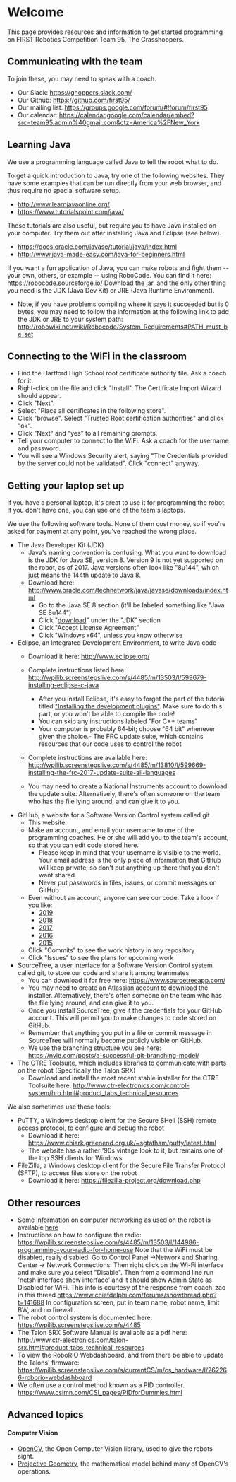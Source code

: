 # Welcome
This page provides resources and information to get started programming on FIRST Robotics Competition Team 95, The Grasshoppers.

## Communicating with the team

To join these, you may need to speak with a coach.

- Our Slack: https://ghoppers.slack.com/
- Our Github: https://github.com/first95/
- Our mailing list: https://groups.google.com/forum/#!forum/first95
- Our calendar: https://calendar.google.com/calendar/embed?src=team95.admin%40gmail.com&ctz=America%2FNew_York

## Learning Java

We use a programming language called Java to tell the robot what to do.  

To get a quick introduction to Java, try one of the following websites.  They have some examples that can be run directly from your web browser, and thus require no special software setup.
- http://www.learnjavaonline.org/ 
- https://www.tutorialspoint.com/java/ 

These tutorials are also useful, but require you to have Java installed on your computer.  Try them out after installing Java and Eclipse (see below).
- https://docs.oracle.com/javase/tutorial/java/index.html
- http://www.java-made-easy.com/java-for-beginners.html

If you want a fun application of Java, you can make robots and fight them -- your own, others, or example -- using RoboCode. You can find it here: https://robocode.sourceforge.io/  Download the jar, and the only other thing you need is the JDK (Java Dev Kit) or JRE (Java Runtime Environment).
- Note, if you have problems compiling where it says it succeeded but is 0 bytes, you may need to follow the information at the following link to add the JDK or JRE to your system path: http://robowiki.net/wiki/Robocode/System_Requirements#PATH_must_be_set

## Connecting to the WiFi in the classroom

- Find the Hartford High School root certificate authority file.  Ask a coach for it.
- Right-click on the file and click "Install".  The Certificate Import Wizard should appear.
- Click "Next".
- Select "Place all certificates in the following store".
- Click "browse".  Select "Trusted Root certification authorities" and click "ok".
- Click "Next" and "yes" to all remaining prompts.
- Tell your computer to connect to the WiFi.  Ask a coach for the username and password.
- You will see a Windows Security alert, saying "The Credentials provided by the server could not be validated".  Click "connect" anyway.

## Getting your laptop set up

If you have a personal laptop, it's great to use it for programming the robot.  If you don't have one, you can use one of the team's laptops.

We use the following software tools.  None of them cost money, so if you're asked for payment at any point, you've reached the wrong place.

- The Java Developer Kit (JDK)
	- Java's naming convention is confusing.  What you want to download is the JDK for Java SE, version 8.  Version 9 is not yet supported on the robot, as of 2017.  Java versions often look like "8u144", which just means the 144th update to Java 8.
	- Download here: http://www.oracle.com/technetwork/java/javase/downloads/index.html
		- Go to the Java SE 8 section (it'll be labeled something like "Java SE 8u144")
		- Click "[download](http://www.oracle.com/technetwork/java/javase/downloads/jdk8-downloads-2133151.html)" under the "JDK" section
		- Click "Accept License Agreement"
		- Click "[Windows x64](http://download.oracle.com/otn-pub/java/jdk/8u144-b01/090f390dda5b47b9b721c7dfaa008135/jdk-8u144-windows-x64.exe)", unless you know otherwise
- Eclipse, an Integrated Development Environment, to write Java code
	- Download it here: http://www.eclipse.org/
	- Complete instructions listed here: http://wpilib.screenstepslive.com/s/4485/m/13503/l/599679-installing-eclipse-c-java
		- After you install Eclipse, it's easy to forget the part of the tutorial titled ["Installing the development plugins"](http://wpilib.screenstepslive.com/s/4485/m/13503/l/599679-installing-eclipse-c-java#Installing-the-development-plugins---Option-1:-Onl).  Make sure to do this part, or you won't be able to compile the code!
		- You can skip any instructions labeled "For C++ teams"
		- Your computer is probably 64-bit; choose "64 bit" whenever given the choice.- The FRC update suite, which contains resources that our code uses to control the robot
	- Complete instructions are available here: http://wpilib.screenstepslive.com/s/4485/m/13810/l/599669-installing-the-frc-2017-update-suite-all-languages 

	- You may need to create a National Instruments account to download the update suite.  Alternatively, there's often someone on the team who has the file lying around, and can give it to you.
- GitHub, a website for a Software Version Control system called git
	- This website.
	- Make an account, and email your username to one of the programming coaches.  He or she will add you to the team's account, so that you can edit code stored here.
		- Please keep in mind that your username is visible to the world.  Your email address is the only piece of information that GitHub will keep private, so don't put anything up there that you don't want shared.
		- Never put passwords in files, issues, or commit messages on GitHub
	- Even without an account, anyone can see our code.  Take a look if you like:
		- [2019](https://github.com/first95/FRC2019/)
		- [2018](https://github.com/first95/FRC2018/)
		- [2017](https://github.com/first95/FRC2017/)
		- [2016](https://github.com/first95/FRC2016/)
		- [2015](https://github.com/first95/LadyAda/)
    - Click "Commits" to see the work history in any repository
    - Click "Issues" to see the plans for upcoming work
- SourceTree, a user interface for a Software Version Control system called git, to store our code and share it among teammates
	- You can download it for free here: https://www.sourcetreeapp.com/
	- You may need to create an Atlassian account to download the installer.  Alternatively, there's often someone on the team who has the file lying around, and can give it to you.
	- Once you install SourceTree, give it the credentials for your GitHub account.  This will permit you to make changes to code stored on GitHub.
	- Remember that anything you put in a file or commit message in SourceTree will normally become publicly visible on GitHub.
	- We use the branching structure you see here: https://nvie.com/posts/a-successful-git-branching-model/
- The CTRE Toolsuite, which includes libraries to communicate with parts on the robot (Specifically the Talon SRX)
	- Download and install the most recent stable installer for the CTRE Toolsuite here: http://www.ctr-electronics.com/control-system/hro.html#product_tabs_technical_resources 

We also sometimes use these tools:

- PuTTY, a Windows desktop client for the Secure SHell (SSH) remote access protocol, to configure and debug the robot
	- Download it here: https://www.chiark.greenend.org.uk/~sgtatham/putty/latest.html
	- The website has a rather '90s vintage look to it, but remains one of the top SSH clients for Windows
- FileZilla, a Windows desktop client for the Secure File Transfer Protocol (SFTP), to access files store on the robot
	- Download it here: https://filezilla-project.org/download.php

## Other resources
- Some information on computer networking as used on the robot is available [here](Networking.md)
- Instructions on how to configure the radio: https://wpilib.screenstepslive.com/s/4485/m/13503/l/144986-programming-your-radio-for-home-use Note that the WiFi must be disabled, really disabled.  Go to Control Panel ->Network and Sharing Center -> Network Connections. Then right click on the Wi-Fi interface and make sure you select "Disable".  Then from a command line run 'netsh interface show interface' and it should show Admin State as Disabled for WiFi.  This info is courtesy of the response from coach_zac in this thread https://www.chiefdelphi.com/forums/showthread.php?t=141688  In configuration screen, put in team name, robot name, limit BW, and no firewall.
- The robot control system is documented here: https://wpilib.screenstepslive.com/s/4485
- The Talon SRX Software Manual is available as a pdf here: http://www.ctr-electronics.com/talon-srx.html#product_tabs_technical_resources
- To view the RoboRIO Webdashboard, and from there be able to update the Talons' firmware: https://wpilib.screenstepslive.com/s/currentCS/m/cs_hardware/l/262266-roborio-webdashboard
- We often use a control method known as a PID controller.  https://www.csimn.com/CSI_pages/PIDforDummies.html

## Advanced topics

#### Computer Vision
- [OpenCV](http://docs.opencv.org/2.4/modules/refman.html), the Open Computer Vision library, used to give the robots sight.
- [Projective Geometry](http://robotics.stanford.edu/~birch/projective/projective.html), the mathematical model behind many of OpenCV's operations.
